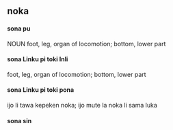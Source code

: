 ## noka

#### sona pu

NOUN foot, leg, organ of locomotion; bottom, lower part

#### sona Linku pi toki Inli

foot, leg, organ of locomotion; bottom, lower part

#### sona Linku pi toki pona

ijo li tawa kepeken noka; ijo mute la noka li sama luka

#### sona sin

